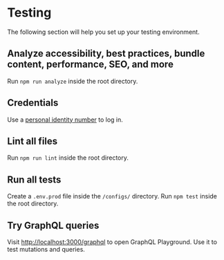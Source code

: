 # Testing

The following section will help you set up your testing environment.

## Analyze accessibility, best practices, bundle content, performance, SEO, and more

Run `npm run analyze` inside the root directory.

## Credentials

Use a [personal identity number](./CREDENTIALS.md) to log in.

## Lint all files

Run `npm run lint` inside the root directory.

## Run all tests

Create a `.env.prod` file inside the `/configs/` directory. Run `npm test` inside the root directory.

## Try GraphQL queries

Visit [http://localhost:3000/graphql](http://localhost:3000/graphql) to open GraphQL Playground. Use
it to test mutations and queries.
